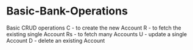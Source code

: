 # Basic-Bank-Operations
Basic CRUD operations
C - to create the new Account
R - to fetch the existing single Account
Rs - to fetch many Accounts
U - update a single Account
D - delete an existing Account
